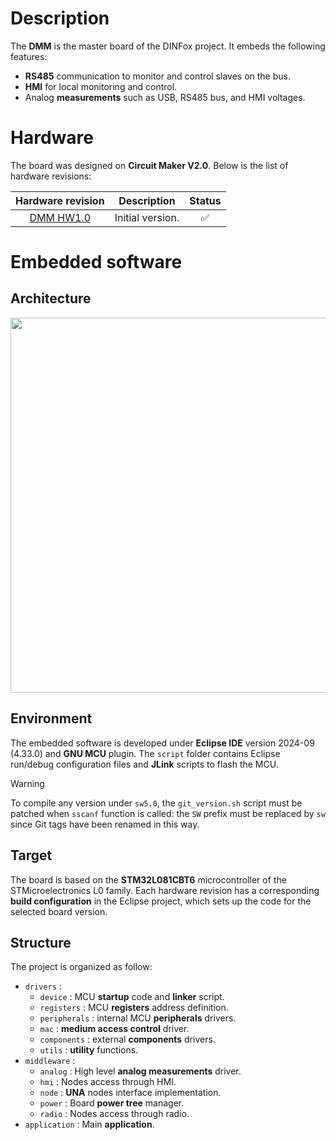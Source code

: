 # Description

The **DMM** is the master board of the DINFox project. It embeds the following features:

* **RS485** communication to monitor and control slaves on the bus.
* **HMI** for local monitoring and control.
* Analog **measurements** such as USB, RS485 bus, and HMI voltages.

# Hardware

The board was designed on **Circuit Maker V2.0**. Below is the list of hardware revisions:

| Hardware revision | Description | Status |
|:---:|:---:|:---:|
| [DMM HW1.0](https://365.altium.com/files/ED83B6F3-90FC-4C58-A588-77DC635C6A63) | Initial version. | :white_check_mark: |

# Embedded software

## Architecture

<p align="center">
<img src="https://github.com/Ludovic-Lesur/dmm/wiki/images/dmm_sw_architecture.drawio.png" width="600"/>
</p>

## Environment

The embedded software is developed under **Eclipse IDE** version 2024-09 (4.33.0) and **GNU MCU** plugin. The `script` folder contains Eclipse run/debug configuration files and **JLink** scripts to flash the MCU.

> [!WARNING]
> To compile any version under `sw5.0`, the `git_version.sh` script must be patched when `sscanf` function is called: the `SW` prefix must be replaced by `sw` since Git tags have been renamed in this way.

## Target

The board is based on the **STM32L081CBT6** microcontroller of the STMicroelectronics L0 family. Each hardware revision has a corresponding **build configuration** in the Eclipse project, which sets up the code for the selected board version.

## Structure

The project is organized as follow:

* `drivers` :
    * `device` : MCU **startup** code and **linker** script.
    * `registers` : MCU **registers** address definition.
    * `peripherals` : internal MCU **peripherals** drivers.
    * `mac` : **medium access control** driver.
    * `components` : external **components** drivers.
    * `utils` : **utility** functions.
* `middleware` :
    * `analog` : High level **analog measurements** driver.
    * `hmi` : Nodes access through HMI.
    * `node` : **UNA** nodes interface implementation.
    * `power` : Board **power tree** manager.
    * `radio` : Nodes access through radio.
* `application` : Main **application**.
